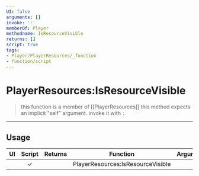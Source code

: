 ```yaml
---
UI: false
arguments: []
invoke: ':'
memberOf: Player
methodname: IsResourceVisible
returns: []
script: true
tags:
- Player/PlayerResources/_function
- function/script
---
```

# PlayerResources:IsResourceVisible
> this function is a member of [[PlayerResources]]
> this method expects an implicit "self" argument. invoke it with `:`
-----
## Usage
|  UI | Script | Returns | Function | Arguments |
|:---:|:------:|-------:|:--------:|:---------|
| |✓||PlayerResources:IsResourceVisible||
